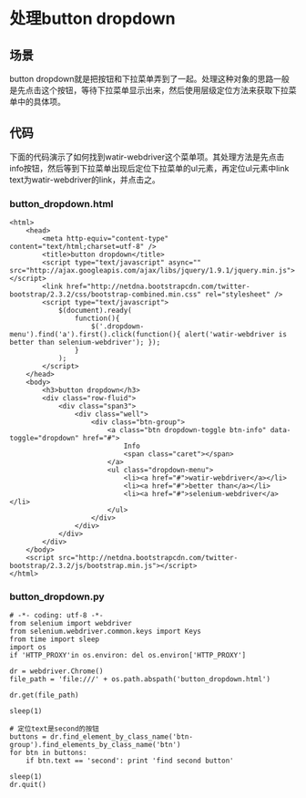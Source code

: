 处理button dropdown
===================

场景
----
button dropdown就是把按钮和下拉菜单弄到了一起。处理这种对象的思路一般是先点击这个按钮，等待下拉菜单显示出来，然后使用层级定位方法来获取下拉菜单中的具体项。

代码
----
下面的代码演示了如何找到watir-webdriver这个菜单项。其处理方法是先点击info按钮，然后等到下拉菜单出现后定位下拉菜单的ul元素，再定位ul元素中link text为watir-webdriver的link，并点击之。
### button_dropdown.html
```
<html>
	<head>
		<meta http-equiv="content-type" content="text/html;charset=utf-8" />
		<title>button dropdown</title>		
		<script type="text/javascript" async="" src="http://ajax.googleapis.com/ajax/libs/jquery/1.9.1/jquery.min.js"></script>
		<link href="http://netdna.bootstrapcdn.com/twitter-bootstrap/2.3.2/css/bootstrap-combined.min.css" rel="stylesheet" />		
		<script type="text/javascript">
			$(document).ready(
				function(){
					$('.dropdown-menu').find('a').first().click(function(){ alert('watir-webdriver is better than selenium-webdriver'); });
				}
			);
		</script>
	</head>
	<body>
		<h3>button dropdown</h3>
		<div class="row-fluid">
			<div class="span3">		
				<div class="well">
					<div class="btn-group">
						<a class="btn dropdown-toggle btn-info" data-toggle="dropdown" href="#">
							Info
							<span class="caret"></span>
						</a>
						<ul class="dropdown-menu">
							<li><a href="#">watir-webdriver</a></li>
							<li><a href="#">better than</a></li>
							<li><a href="#">selenium-webdriver</a></li>
						</ul>
					</div>
				</div>			
			</div>		
		</div>		
	</body>
	<script src="http://netdna.bootstrapcdn.com/twitter-bootstrap/2.3.2/js/bootstrap.min.js"></script>
</html>
```

### button_dropdown.py
```
# -*- coding: utf-8 -*- 
from selenium import webdriver
from selenium.webdriver.common.keys import Keys
from time import sleep
import os
if 'HTTP_PROXY'in os.environ: del os.environ['HTTP_PROXY']

dr = webdriver.Chrome()
file_path = 'file:///' + os.path.abspath('button_dropdown.html')

dr.get(file_path)

sleep(1)

# 定位text是second的按钮
buttons = dr.find_element_by_class_name('btn-group').find_elements_by_class_name('btn')
for btn in buttons:
	if btn.text == 'second': print 'find second button'

sleep(1)
dr.quit()

```


